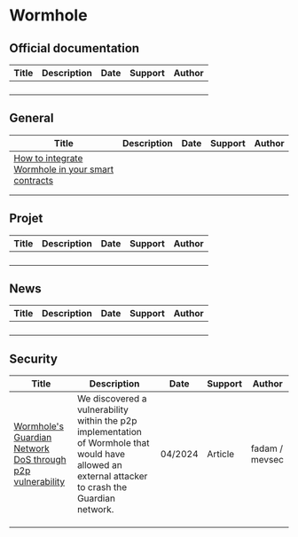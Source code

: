 # Wormhole

## Official documentation

| Title | Description | Date | Support | Author |
| ----- | ----------- | ---- | ------- | ------ |
|       |             |      |         |        |
|       |             |      |         |        |
|       |             |      |         |        |
|       |             |      |         |        |

## General

| Title                                                        | Description | Date | Support | Author |
| ------------------------------------------------------------ | ----------- | ---- | ------- | ------ |
| [How to integrate Wormhole in your smart contracts](https://soliditydeveloper.com/wormhole) |             |      |         |        |
|                                                              |             |      |         |        |
|                                                              |             |      |         |        |

## Projet

| Title | Description | Date | Support | Author |
| ----- | ----------- | ---- | ------- | ------ |
|       |             |      |         |        |
|       |             |      |         |        |
|       |             |      |         |        |
|       |             |      |         |        |

## News

| Title | Description | Date | Support | Author |
| ----- | ----------- | ---- | ------- | ------ |
|       |             |      |         |        |
|       |             |      |         |        |
|       |             |      |         |        |
|       |             |      |         |        |





## Security

| Title                                                        | Description                                                  | Date    | Support | Author         |
| ------------------------------------------------------------ | ------------------------------------------------------------ | ------- | ------- | -------------- |
| [Wormhole's Guardian Network DoS through p2p vulnerability](https://blog.mevsec.com/posts/wormhole-dos-p2p/) | We discovered a vulnerability within the p2p implementation of Wormhole  that would have allowed an external attacker to crash the Guardian  network. | 04/2024 | Article | fadam / mevsec |
|                                                              |                                                              |         |         |                |
|                                                              |                                                              |         |         |                |
|                                                              |                                                              |         |         |                |

